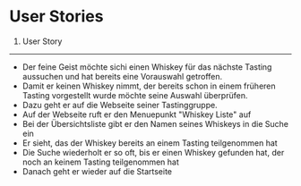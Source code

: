 User Stories 
===

1. User Story 
---

* Der feine Geist möchte sichi einen Whiskey für das nächste Tasting aussuchen und hat bereits eine Vorauswahl getroffen.
* Damit er keinen Whiskey nimmt, der bereits schon in einem früheren Tasting vorgestellt wurde möchte seine Auswahl überprüfen.
* Dazu geht er auf die Webseite seiner Tastinggruppe.
* Auf der Webseite ruft er den Menuepunkt "Whiskey Liste" auf
* Bei der Übersichtsliste gibt er den Namen seines Whiskeys in die Suche ein
* Er sieht, das der Whiskey bereits an einem Tasting teilgenommen hat
* Die Suche wiederholt er so  oft, bis er einen Whiskey gefunden hat, der noch an keinem Tasting teilgenommen hat
* Danach geht er wieder auf die Startseite
  
